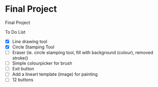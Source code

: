 # Final Project
Final Project

To Do List
- [x] Line drawing tool
- [x] Circle Stamping Tool
- [ ] Eraser (ie. circle stamping tool, fill with background (colour), removed stroke()
- [ ] Simple colourpicker for brush
- [ ] Exit button
- [ ] Add a lineart template (image) for painting
- [ ] 12 buttons
